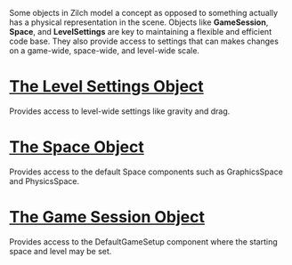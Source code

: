 


Some objects in Zilch model a concept as opposed to something actually has a physical representation in the scene. Objects like **GameSession**, **Space**, and **LevelSettings** are key to maintaining a flexible and efficient code base. They also provide access to settings that can makes changes on a game-wide, space-wide, and level-wide scale.

 # [The Level Settings Object](https://github.com/ZilchEngine/ZilchDocs/blob/master/zilch_editor_documentation/zilchmanual/architecture/objects/levelsettings.markdown)

Provides access to level-wide settings like gravity and drag.

 # [The Space Object](https://github.com/ZilchEngine/ZilchDocs/blob/master/zilch_editor_documentation/zilchmanual/architecture/objects/spaces.markdown)

Provides access to the default Space components such as GraphicsSpace and PhysicsSpace.

 # [The Game Session Object](https://github.com/ZilchEngine/ZilchDocs/blob/master/zilch_editor_documentation/zilchmanual/architecture/objects/gamesession.markdown)

Provides access to the DefaultGameSetup component where the starting space and level may be set.

 

 